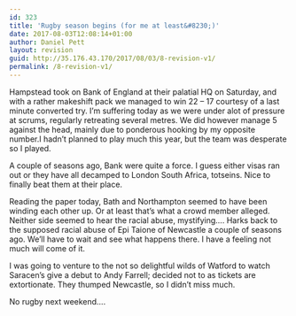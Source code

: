 ```yaml
---
id: 323
title: 'Rugby season begins (for me at least&#8230;)'
date: 2017-08-03T12:08:14+01:00
author: Daniel Pett
layout: revision
guid: http://35.176.43.170/2017/08/03/8-revision-v1/
permalink: /8-revision-v1/
---
```

Hampstead took on Bank of England at their palatial HQ on Saturday, and with a rather makeshift pack we managed to win 22 &#8211; 17 courtesy of a last minute converted try. I&#8217;m suffering today as we were under alot of pressure at scrums, regularly retreating several metres. We did however manage 5 against the head, mainly due to ponderous hooking by my opposite number.I hadn&#8217;t planned to play much this year, but the team was desperate so I played.

A couple of seasons ago, Bank were quite a force. I guess either visas ran out or they have all decamped to London South Africa, totseins. Nice to finally beat them at their place.

Reading the paper today, Bath and Northampton seemed to have been winding each other up. Or at least that&#8217;s what a crowd member alleged. Neither side seemed to hear the racial abuse, mystifying&#8230;. Harks back to the supposed racial abuse of Epi Taione of Newcastle a couple of seasons ago. We&#8217;ll have to wait and see what happens there. I have a feeling not much will come of it.

I was going to venture to the not so delightful wilds of Watford to watch Saracen&#8217;s give a debut to Andy Farrell; decided not to as tickets are extortionate. They thumped Newcastle, so I didn&#8217;t miss much.

No rugby next weekend&#8230;.